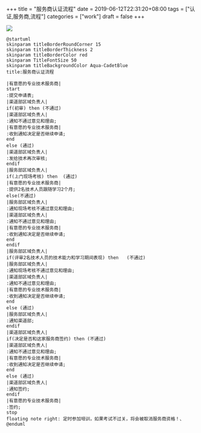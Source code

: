 +++
title = "服务商认证流程"
date = 2019-06-12T22:31:20+08:00
tags = ["认证,服务商,流程"]
categories = ["work"]
draft = false
+++

[![](https://ae01.alicdn.com/kf/HTB1v4jMcAWE3KVjSZSyq6xocXXat.jpg)](https://ae01.alicdn.com/kf/HTB1v4jMcAWE3KVjSZSyq6xocXXat.jpg)

```
@startuml
skinparam titleBorderRoundCorner 15
skinparam titleBorderThickness 2
skinparam titleBorderColor red
skinparam TitleFontSize 50
skinparam titleBackgroundColor Aqua-CadetBlue
title:服务商认证流程

|有意愿的专业技术服务商|
start
:提交申请表;
|渠道部区域负责人|
if(初审) then (不通过)
|渠道部区域负责人|
:通知不通过意见和理由;
|有意愿的专业技术服务商|
:收到通知决定是否继续申请;
end
else (通过)
|渠道部区域负责人|
:发给技术再次审核;
endif
|服务部区域负责人|
if(上门现场考核) then  (通过)
|有意愿的专业技术服务商|
:提供2名技术人员跟随学习2个月;
else(不通过)
|服务部区域负责人|
:通知现场考核不通过意见和理由;
|渠道部区域负责人|
:通知不通过意见和理由;
|有意愿的专业技术服务商|
:收到通知决定是否继续申请;
end
endif
|服务部区域负责人|
if(评审2名技术人员的技术能力和学习期间表现) then   (不通过)
|服务部区域负责人|
:通知现场考核不通过意见和理由;
|渠道部区域负责人|
:通知不通过意见和理由;
|有意愿的专业技术服务商|
:收到通知决定是否继续申请;
end
else (通过)
|服务部区域负责人|
:通知渠道部;
endif
|渠道部区域负责人|
if(决定是否和这家服务商签约) then (不通过)
|渠道部区域负责人|
:通知不通过意见和理由;
|有意愿的专业技术服务商|
:收到通知决定是否继续申请;
end
else (通过)
|渠道部区域负责人|
:通知签约;
endif
|有意愿的专业技术服务商|
:签约;
stop
floating note right: 定时参加培训，如果考试不过关，将会被取消服务商资格！、
@enduml
```